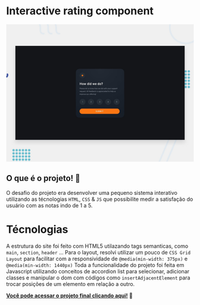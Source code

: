 # Interactive rating component

![Design preview for the Interactive rating component coding challenge](./design/desktop-preview.jpg)

## O que é o projeto! 🥑
O desafio do projeto era desenvolver uma pequeno sistema interativo utilizando as técnologias ```HTML```, ```CSS``` & ```JS``` que possibilite medir a satisfação do usuário com as notas indo de 1 a 5.
# Técnologias
A estrutura do site foi feito com HTML5 utilazando tags semanticas, como ```main```, ```section```, ```header``` ...
Para o layout, resolvi utilizar um pouco de ```CSS Grid Layout``` para facilitar com a responsividade de ```@media(min-width: 375px)``` e ```@media(min-width: 1440px)```
Toda a funcionalidade do projeto foi feita em Javascript utilizando conceitos de accordion list para selecionar, adicionar classes e manipular o dom com códigos como ```insertAdjacentElement``` para trocar posições de um elemento em relação a outro.


**[Você pode acessar o projeto final clicando aqui!](https://rafaelgomesxavier.github.io/Interactive-rating-component/)** 🎈
